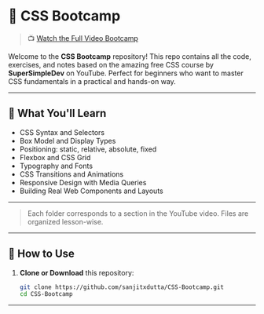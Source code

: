 # 🎨 CSS Bootcamp

> 📺 [Watch the Full Video Bootcamp](https://www.youtube.com/watch?v=ESnrn1kAD4E&t=19825s)

Welcome to the **CSS Bootcamp** repository! This repo contains all the code, exercises, and notes based on the amazing free CSS course by **SuperSimpleDev** on YouTube. Perfect for beginners who want to master CSS fundamentals in a practical and hands-on way.

---

## 🧠 What You'll Learn

- CSS Syntax and Selectors  
- Box Model and Display Types  
- Positioning: static, relative, absolute, fixed  
- Flexbox and CSS Grid  
- Typography and Fonts  
- CSS Transitions and Animations  
- Responsive Design with Media Queries  
- Building Real Web Components and Layouts  

---


> Each folder corresponds to a section in the YouTube video. Files are organized lesson-wise.

---

## 🚀 How to Use

1. **Clone or Download** this repository:
   ```bash
   git clone https://github.com/sanjitxdutta/CSS-Bootcamp.git
   cd CSS-Bootcamp

---


